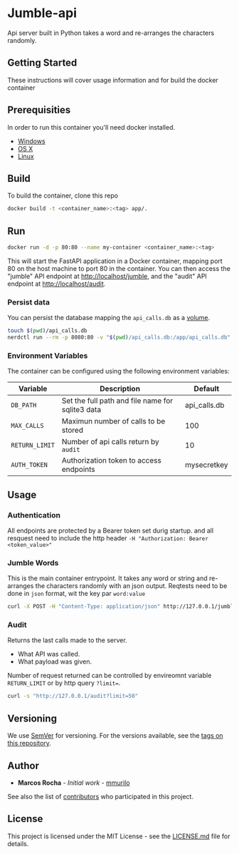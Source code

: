# Jumble-api

Api server built in Python takes a word and re-arranges the characters randomly.

## Getting Started

These instructions will cover usage information and for build the docker container

## Prerequisities

In order to run this container you'll need docker installed.

- [Windows](https://docs.docker.com/windows/started)
- [OS X](https://docs.docker.com/mac/started/)
- [Linux](https://docs.docker.com/linux/started/)

## Build

To build the container, clone this repo

```bash
docker build -t <container_name>:<tag> app/.
```

## Run

```bash
docker run -d -p 80:80 --name my-container <container_name>:<tag>
```

This will start the FastAPI application in a Docker container, mapping port 80 on the host machine to port 80 in the container. You can then access the "jumble" API endpoint at <http://localhost/jumble>, and the "audit" API endpoint at <http://localhost/audit>.

### Persist data

You can persist the database mapping the `api_calls.db` as a [volume](https://docs.docker.com/storage/volumes/).

```bash
touch $(pwd)/api_calls.db
nerdctl run --rm -p 8080:80 -v "$(pwd)/api_calls.db:/app/api_calls.db" --name <some_name> <container_name>:<tag>
```

### Environment Variables

The container can be configured using the following environment variables:

| Variable       | Description                                      | Default      |
| -------------- | ------------------------------------------------ | ------------ |
| `DB_PATH`      | Set the full path and file name for sqlite3 data | api_calls.db |
| `MAX_CALLS`    | Maximun number of calls to be stored             | 100          |
| `RETURN_LIMIT` | Number of api calls return by `audit`            | 10           |
| `AUTH_TOKEN`   | Authorization token to access endpoints          | mysecretkey  |

## Usage

### Authentication

All endpoints are protected by a Bearer token set durig startup. and all resquest need to include the http header `-H "Authorization: Bearer <token_value>"`

### Jumble Words

This is the main container entrypoint. It takes any word or string and re-arranges the characters randomly with an json output.
Reqtests need to be done in `json` format, wit the key par `word:value`

```bash
curl -X POST -H "Content-Type: application/json" http://127.0.0.1/jumble -d '{"word":"magic"}' -H "Authorization: Bearer <token>"
```

### Audit

Returns the last calls made to the server.

- What API was called.
- What payload was given.

Number of request returned can be controlled by envireomnt variable `RETURN_LIMIT` or by http query `?limit=`.

```bash
curl -s "http://127.0.0.1/audit?limit=50"
```

<!-- ## Contributing

Please read [CONTRIBUTING.md](CONTRIBUTING.md) for details on our code of conduct, and the process for submitting pull requests to us. -->

## Versioning

We use [SemVer](http://semver.org/) for versioning. For the versions available, see the
[tags on this repository](https://github.com/your/repository/tags).

## Author

- **Marcos Rocha** - _Initial work_ - [mmurilo](https://github.com/mmurilo)

See also the list of [contributors](https://github.com/mmurilo/scramble-words/contributors) who
participated in this project.

## License

This project is licensed under the MIT License - see the [LICENSE.md](../LICENSE.md) file for details.
